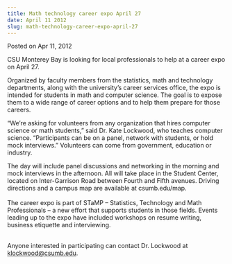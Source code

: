 ```yaml
---
title: Math technology career expo April 27
date: April 11 2012
slug: math-technology-career-expo-april-27
---
```


 



<span class="date">Posted on Apr 11, 2012    </span>
<p>CSU Monterey Bay is looking for local professionals to help at a
career expo on April 27.</p>
<p>Organized by faculty members from the statistics, math and
technology departments, along with the university&#x2019;s career services
office, the expo is intended for students in math and computer
science. The goal is to expose them to a wide range of career
options and to help them prepare for those careers.</p>
<p>&#x201C;We&#x2019;re asking for volunteers from any organization that hires
computer science or math students,&#x201D; said Dr. Kate Lockwood, who
teaches computer science. &#x201C;Participants can be on a panel, network
with students, or hold mock interviews.&#x201D; Volunteers can come from
government, education or industry.</p>
<p>The day will include panel discussions and networking in the
morning and mock interviews in the afternoon. All will take place
in the Student Center, located on Inter-Garrison Road between
Fourth and Fifth avenues. Driving directions and a campus map are
available at csumb.edu/map.<br>
<br>
The career expo is part of STaMP &#x2013; Statistics, Technology and Math
Professionals &#x2013; a new effort that supports students in those
fields. Events leading up to the expo have included workshops on
resume writing, business etiquette and interviewing.</br></br></p>
<p>Anyone interested in participating can contact Dr. Lockwood at
<a href="mailto:klockwood@csumb.edu">klockwood@csumb.edu</a>.</p>





 
